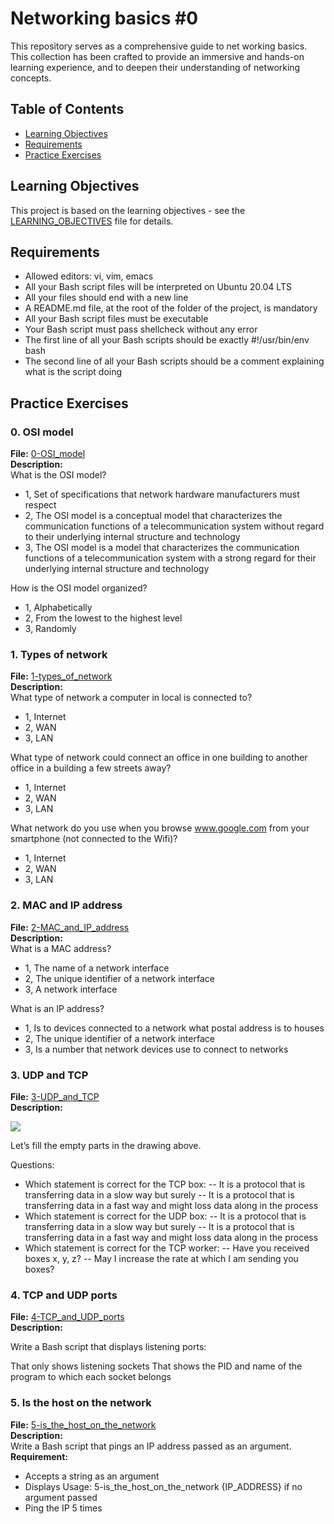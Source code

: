 # Networking basics #0

This repository serves as a comprehensive guide to net working basics.
This collection has been crafted to provide an immersive and hands-on learning experience, and to deepen their understanding of networking concepts.

## Table of Contents

- [Learning Objectives](#learning-objectives)
- [Requirements](#requirements)
- [Practice Exercises](#practice-exercises)

## Learning Objectives

This project is based on the learning objectives - see the [LEARNING_OBJECTIVES](https://github.com/Goaty-yagi/holbertonschool-network/blob/main/basics_0/LEARNING_OBJECTIVES.md) file for details.

## Requirements

- Allowed editors: vi, vim, emacs
- All your Bash script files will be interpreted on Ubuntu 20.04 LTS
- All your files should end with a new line
- A README.md file, at the root of the folder of the project, is mandatory
- All your Bash script files must be executable
- Your Bash script must pass shellcheck without any error
- The first line of all your Bash scripts should be exactly #!/usr/bin/env bash
- The second line of all your Bash scripts should be a comment explaining what is the script doing

## Practice Exercises

### 0. OSI model

**File:** [0-OSI_model](https://github.com/Goaty-yagi/holbertonschool-network/blob/main/basics_0/0-OSI_model)<br>
**Description:** <br>
What is the OSI model?

- 1, Set of specifications that network hardware manufacturers must respect
- 2, The OSI model is a conceptual model that characterizes the communication functions of a telecommunication system without regard to their underlying internal structure and technology
- 3, The OSI model is a model that characterizes the communication functions of a telecommunication system with a strong regard for their underlying internal structure and technology

How is the OSI model organized?

- 1, Alphabetically
- 2, From the lowest to the highest level
- 3, Randomly

### 1. Types of network

**File:** [1-types_of_network](https://github.com/Goaty-yagi/holbertonschool-network/blob/main/basics_0/1-types_of_network)<br>
**Description:** <br>
What type of network a computer in local is connected to?

- 1, Internet
- 2, WAN
- 3, LAN

What type of network could connect an office in one building to another office in a building a few streets away?

- 1, Internet
- 2, WAN
- 3, LAN

What network do you use when you browse www.google.com from your smartphone (not connected to the Wifi)?

- 1, Internet
- 2, WAN
- 3, LAN

### 2. MAC and IP address

**File:** [2-MAC_and_IP_address](https://github.com/Goaty-yagi/holbertonschool-network/blob/main/basics_0/2-MAC_and_IP_address)<br>
**Description:** <br>
What is a MAC address?

- 1, The name of a network interface
- 2, The unique identifier of a network interface
- 3, A network interface

What is an IP address?

- 1, Is to devices connected to a network what postal address is to houses
- 2, The unique identifier of a network interface
- 3, Is a number that network devices use to connect to networks

### 3. UDP and TCP

**File:** [3-UDP_and_TCP](https://github.com/Goaty-yagi/holbertonschool-network/blob/main/basics_0/3-UDP_and_TCP)<br>
**Description:** <br>

<img src='https://s3.eu-west-3.amazonaws.com/hbtn.intranet/uploads/medias/2020/9/3d92e3c4a470f8ecf4c73db511fcbbadaa002e1c.jpg?X-Amz-Algorithm=AWS4-HMAC-SHA256&X-Amz-Credential=AKIA4MYA5JM5DUTZGMZG%2F20240219%2Feu-west-3%2Fs3%2Faws4_request&X-Amz-Date=20240219T002511Z&X-Amz-Expires=86400&X-Amz-SignedHeaders=host&X-Amz-Signature=e100c747cf7c983ad2d264137972b24a66690d43330291a9bac2dd94ff756503'>

Let’s fill the empty parts in the drawing above.

Questions:

- Which statement is correct for the TCP box:
  -- It is a protocol that is transferring data in a slow way but surely
  -- It is a protocol that is transferring data in a fast way and might loss data along in the process
- Which statement is correct for the UDP box:
  -- It is a protocol that is transferring data in a slow way but surely
  -- It is a protocol that is transferring data in a fast way and might loss data along in the process
- Which statement is correct for the TCP worker:
  -- Have you received boxes x, y, z?
  -- May I increase the rate at which I am sending you boxes?

### 4. TCP and UDP ports

**File:** [4-TCP_and_UDP_ports](https://github.com/Goaty-yagi/holbertonschool-network/blob/main/basics_0/4-TCP_and_UDP_ports)<br>
**Description:** <br>

Write a Bash script that displays listening ports:

That only shows listening sockets
That shows the PID and name of the program to which each socket belongs


### 5. Is the host on the network

**File:** [5-is_the_host_on_the_network](https://github.com/Goaty-yagi/holbertonschool-network/blob/main/basics_0/5-is_the_host_on_the_network)<br>
**Description:** <br>
Write a Bash script that pings an IP address passed as an argument.
**Requirement:** <br>
- Accepts a string as an argument
- Displays Usage: 5-is_the_host_on_the_network {IP_ADDRESS} if no argument passed
- Ping the IP 5 times
